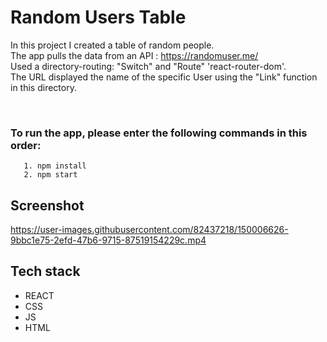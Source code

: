 # Random Users Table

 In this project I created a table of random people.\
 The app pulls the data from an API : https://randomuser.me/ \
 Used a directory-routing: "Switch" and "Route" 'react-router-dom'. \
 The URL displayed the name of the specific User using the "Link" function in this directory.
 

<br/>

### To run the app, please enter the following commands in this order:

       1. npm install
       2. npm start
    


## Screenshot


https://user-images.githubusercontent.com/82437218/150006626-9bbc1e75-2efd-47b6-9715-87519154229c.mp4



## Tech stack
- REACT
- CSS
- JS
- HTML
